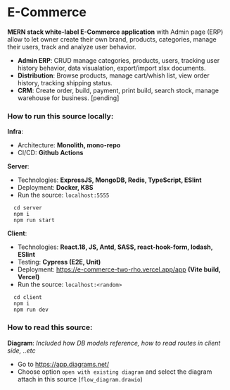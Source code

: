 # E-Commerce
**MERN stack white-label E-Commerce application** with Admin page (ERP) allow to let owner create their own brand, products, categories, manage their users, track and analyze user behavior.

- **Admin ERP**: CRUD manage categories, products, users, tracking user history behavior, data visualation, export/import xlsx documents.
- **Distribution**: Browse products, manage cart/whish list, view order history, tracking shipping status.
- **CRM**: Create order, build, payment, print build, search stock, manage warehouse for business. [pending]

### How to run this source locally:
**Infra**:
 - Architecture: **Monolith, mono-repo**
 - CI/CD: **Github Actions**

**Server**: 
 - Technologies: **ExpressJS, MongoDB, Redis, TypeScript, ESlint**
 - Deployment: **Docker, K8S**
 - Run the source: `localhost:5555` 
```
  cd server
  npm i
  npm run start
```

**Client**:
 - Technologies: **React.18, JS, Antd, SASS, react-hook-form, lodash, ESlint**
 - Testing: **Cypress (E2E, Unit)**
 - Deployment: https://e-commerce-two-rho.vercel.app/app **(Vite build, Vercel)**
 - Run the source: `localhost:<random>` 
```
  cd client
  npm i
  npm run dev
```

### How to read this source:
**Diagram**: _Included how DB models reference, how to read routes in client side, ..etc_
 - Go to https://app.diagrams.net/
 - Choose option `open with existing diagram` and select the diagram attach in this source (`flow_diagram.drawio`)
